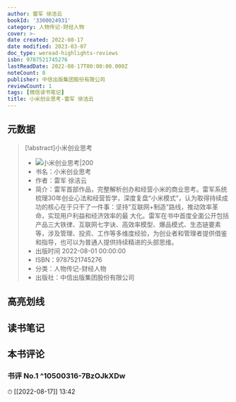 ```yaml
---
author: 雷军 徐洁云
bookId: '3300024931'
category: 人物传记-财经人物
cover: >-
date created: 2022-08-17
date modified: 2023-03-07
doc_type: weread-highlights-reviews
isbn: 9787521745276
lastReadDate: 2022-08-17T00:00:00.000Z
noteCount: 0
publisher: 中信出版集团股份有限公司
reviewCount: 1
tags: [微信读书笔记]
title: 小米创业思考-雷军 徐洁云
---
```


## 元数据

>[!abstract]小米创业思考
> - ![小米创业思考|200](https://weread-1258476243.file.myqcloud.com/weread/cover/31/3300024931/t7_3300024931.jpg)
> - 书名：小米创业思考
> - 作者：雷军 徐洁云
> - 简介：雷军首部作品，完整解析创办和经营小米的商业思考。雷军系统梳理30年创业心法和经营哲学，深度复盘“小米模式”，认为取得持续成功的核心在于只干了一件事：坚持“互联网+制造”路线，推动效率革命，实现用户利益和经济效率的最 大化。雷军在书中首度全面公开包括产品三大铁律、互联网七字诀、高效率模型、爆品模式、生态链要素等，涉及管理、投资、工作等多维度经验，为创业者和管理者提供借鉴和指导，也可以为普通人提供持续精进的头部思维。
> - 出版时间 2022-08-01 00:00:00
> - ISBN：9787521745276
> - 分类：人物传记-财经人物
> - 出版社：中信出版集团股份有限公司

## 高亮划线

## 读书笔记

## 本书评论

### 书评 No.1 ^10500316-7BzOJkXDw

⏱ [[2022-08-17]] 13:42
